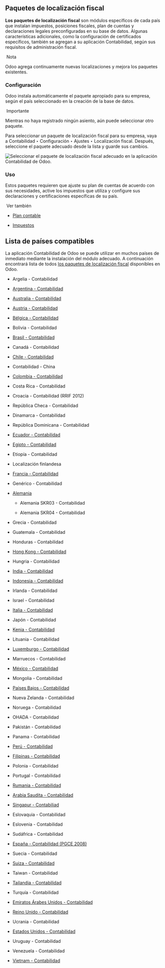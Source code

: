 ## Paquetes de localización fiscal[](https://www.odoo.com/documentation/17.0/es/applications/finance/fiscal_localizations.html#fiscal-localization-packages "Enlazar permanentemente con este título")

**Los paquetes de localización fiscal** son módulos específicos de cada país que instalan impuestos, posiciones fiscales, plan de cuentas y declaraciones legales preconfiguradas en su base de datos. Algunas características adicionales, como la configuración de certificados específicos, también se agregan a su aplicación Contabilidad, según sus requisitos de administración fiscal.

 Nota

Odoo agrega continuamente nuevas localizaciones y mejora los paquetes existentes.

### Configuración[](https://www.odoo.com/documentation/17.0/es/applications/finance/fiscal_localizations.html#configuration "Enlazar permanentemente con este título")

Odoo instala automáticamente el paquete apropiado para su empresa, según el país seleccionado en la creación de la base de datos.

 Importante

Mientras no haya registrado ningún asiento, aún puede seleccionar otro paquete.

Para seleccionar un paquete de localización fiscal para su empresa, vaya a Contabilidad ‣ Configuración ‣ Ajustes ‣ Localización fiscal. Después, seleccione el paquete adecuado desde la lista y guarde sus cambios.

![Seleccionar el paquete de localización fiscal adecuado en la aplicación Contabilidad de Odoo.](https://www.odoo.com/documentation/17.0/es/_images/package-selection.png)

### Uso[](https://www.odoo.com/documentation/17.0/es/applications/finance/fiscal_localizations.html#use "Enlazar permanentemente con este título")

Estos paquetes requieren que ajuste su plan de cuentas de acuerdo con sus necesidades, active los impuestos que utiliza y configure sus declaraciones y certificaciones específicas de su país.

 Ver también

- [Plan contable](https://www.odoo.com/documentation/17.0/es/applications/finance/accounting/get_started/chart_of_accounts.html)
    
- [Impuestos](https://www.odoo.com/documentation/17.0/es/applications/finance/accounting/taxes.html)
    

## Lista de países compatibles[](https://www.odoo.com/documentation/17.0/es/applications/finance/fiscal_localizations.html#list-of-supported-countries "Enlazar permanentemente con este título")

La aplicación Contabilidad de Odoo se puede utilizar en muchos países de inmediato mediante la instalación del módulo adecuado. A continuación encontrará lista de todos [los paquetes de localización fiscal](https://www.odoo.com/documentation/17.0/es/applications/finance/fiscal_localizations.html#fiscal-localizations-packages) disponibles en Odoo.

- Argelia - Contabilidad
    
- [Argentina - Contabilidad](https://www.odoo.com/documentation/17.0/es/applications/finance/fiscal_localizations/argentina.html)
    
- [Australia - Contabilidad](https://www.odoo.com/documentation/17.0/es/applications/finance/fiscal_localizations/australia.html)
    
- [Austria - Contabilidad](https://www.odoo.com/documentation/17.0/es/applications/finance/fiscal_localizations/austria.html)
    
- [Bélgica - Contabilidad](https://www.odoo.com/documentation/17.0/es/applications/finance/fiscal_localizations/belgium.html)
    
- Bolivia - Contabilidad
    
- [Brasil - Contabilidad](https://www.odoo.com/documentation/17.0/es/applications/finance/fiscal_localizations/brazil.html)
    
- Canadá - Contabilidad
    
- [Chile - Contabilidad](https://www.odoo.com/documentation/17.0/es/applications/finance/fiscal_localizations/chile.html)
    
- Contabilidad - China
    
- [Colombia - Contabilidad](https://www.odoo.com/documentation/17.0/es/applications/finance/fiscal_localizations/colombia.html)
    
- Costa Rica - Contabilidad
    
- Croacia - Contabilidad (RRIF 2012)
    
- República Checa - Contabilidad
    
- Dinamarca - Contabilidad
    
- República Dominicana - Contabilidad
    
- [Ecuador - Contabilidad](https://www.odoo.com/documentation/17.0/es/applications/finance/fiscal_localizations/ecuador.html)
    
- [Egipto - Contabilidad](https://www.odoo.com/documentation/17.0/es/applications/finance/fiscal_localizations/egypt.html)
    
- Etiopía - Contabilidad
    
- Localización finlandesa
    
- [Francia - Contabilidad](https://www.odoo.com/documentation/17.0/es/applications/finance/fiscal_localizations/france.html)
    
- Genérico - Contabilidad
    
- [Alemania](https://www.odoo.com/documentation/17.0/es/applications/finance/fiscal_localizations/germany.html)
    
    - Alemania SKR03 - Contabilidad
        
    - Alemania SKR04 - Contabilidad
        
- Grecia - Contabilidad
    
- Guatemala - Contabilidad
    
- Honduras - Contabilidad
    
- [Hong Kong - Contabilidad](https://www.odoo.com/documentation/17.0/es/applications/finance/fiscal_localizations/hong_kong.html)
    
- Hungria - Contabilidad
    
- [India - Contabilidad](https://www.odoo.com/documentation/17.0/es/applications/finance/fiscal_localizations/india.html)
    
- [Indonesia - Contabilidad](https://www.odoo.com/documentation/17.0/es/applications/finance/fiscal_localizations/indonesia.html)
    
- Irlanda - Contabilidad
    
- Israel - Contabilidad
    
- [Italia - Contabilidad](https://www.odoo.com/documentation/17.0/es/applications/finance/fiscal_localizations/italy.html)
    
- Japón - Contabilidad
    
- [Kenia - Contabilidad](https://www.odoo.com/documentation/17.0/es/applications/finance/fiscal_localizations/kenya.html)
    
- Lituania - Contabilidad
    
- [Luxemburgo - Contabilidad](https://www.odoo.com/documentation/17.0/es/applications/finance/fiscal_localizations/luxembourg.html)
    
- Marruecos - Contabilidad
    
- [México - Contabilidad](https://www.odoo.com/documentation/17.0/es/applications/finance/fiscal_localizations/mexico.html)
    
- Mongolia - Contabilidad
    
- [Países Bajos - Contabilidad](https://www.odoo.com/documentation/17.0/es/applications/finance/fiscal_localizations/netherlands.html)
    
- Nueva Zelanda - Contabilidad
    
- Noruega - Contabilidad
    
- OHADA - Contabilidad
    
- Pakistán - Contabilidad
    
- Panama - Contabilidad
    
- [Perú - Contabilidad](https://www.odoo.com/documentation/17.0/es/applications/finance/fiscal_localizations/peru.html)
    
- [Filipinas - Contabilidad](https://www.odoo.com/documentation/17.0/es/applications/finance/fiscal_localizations/philippines.html)
    
- Polonia - Contabilidad
    
- Portugal - Contabilidad
    
- [Rumania - Contabilidad](https://www.odoo.com/documentation/17.0/es/applications/finance/fiscal_localizations/romania.html)
    
- [Arabia Saudita - Contabilidad](https://www.odoo.com/documentation/17.0/es/applications/finance/fiscal_localizations/saudi_arabia.html)
    
- [Singapur - Contabiliad](https://www.odoo.com/documentation/17.0/es/applications/finance/fiscal_localizations/singapore.html)
    
- Eslovaquia - Contabilidad
    
- Eslovenia - Contabilidad
    
- Sudáfrica - Contabilidad
    
- [España - Contabilidad (PGCE 2008)](https://www.odoo.com/documentation/17.0/es/applications/finance/fiscal_localizations/spain.html)
    
- Suecia - Contabilidad
    
- [Suiza - Contabilidad](https://www.odoo.com/documentation/17.0/es/applications/finance/fiscal_localizations/switzerland.html)
    
- Taiwan - Contabilidad
    
- [Tailandia - Contabilidad](https://www.odoo.com/documentation/17.0/es/applications/finance/fiscal_localizations/thailand.html)
    
- Turquía - Contabilidad
    
- [Emiratos Árabes Unidos - Contabilidad](https://www.odoo.com/documentation/17.0/es/applications/finance/fiscal_localizations/united_arab_emirates.html)
    
- [Reino Unido - Contabilidad](https://www.odoo.com/documentation/17.0/es/applications/finance/fiscal_localizations/united_kingdom.html)
    
- Ucrania - Contabilidad
    
- [Estados Unidos - Contabilidad](https://www.odoo.com/documentation/17.0/es/applications/finance/fiscal_localizations/united_states.html)
    
- Uruguay - Contabilidad
    
- Venezuela - Contabilidad
    
- [Vietnam - Contabilidad](https://www.odoo.com/documentation/17.0/es/applications/finance/fiscal_localizations/vietnam.html)